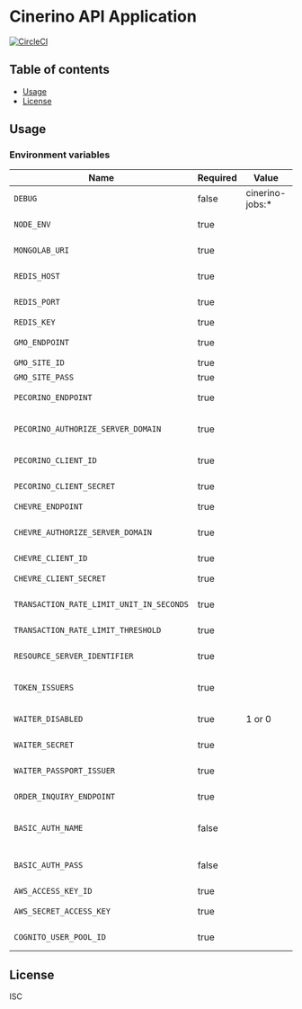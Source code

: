 # Cinerino API Application

[![CircleCI](https://circleci.com/gh/cinerino/api.svg?style=svg)](https://circleci.com/gh/cinerino/api)

## Table of contents

* [Usage](#usage)
* [License](#license)

## Usage

### Environment variables

| Name                                     | Required | Value           | Purpose                            |
|------------------------------------------|----------|-----------------|------------------------------------|
| `DEBUG`                                  | false    | cinerino-jobs:* | Debug                              |
| `NODE_ENV`                               | true     |                 | Environment name                   |
| `MONGOLAB_URI`                           | true     |                 | MongoDB connection URI             |
| `REDIS_HOST`                             | true     |                 | Redis Cache host                   |
| `REDIS_PORT`                             | true     |                 | Redis Cache port                   |
| `REDIS_KEY`                              | true     |                 | Redis Cache key                    |
| `GMO_ENDPOINT`                           | true     |                 | GMO API endpoint                   |
| `GMO_SITE_ID`                            | true     |                 | GMO SiteID                         |
| `GMO_SITE_PASS`                          | true     |                 | GMO SitePass                       |
| `PECORINO_ENDPOINT`                      | true     |                 | Pecorino endpoint                  |
| `PECORINO_AUTHORIZE_SERVER_DOMAIN`       | true     |                 | Pecorino authorize server domain   |
| `PECORINO_CLIENT_ID`                     | true     |                 | Pecorino client id                 |
| `PECORINO_CLIENT_SECRET`                 | true     |                 | Pecorino client secret             |
| `CHEVRE_ENDPOINT`                        | true     |                 | Chevre endpoint                    |
| `CHEVRE_AUTHORIZE_SERVER_DOMAIN`         | true     |                 | Chevre authorize server domain     |
| `CHEVRE_CLIENT_ID`                       | true     |                 | Chevre client id                   |
| `CHEVRE_CLIENT_SECRET`                   | true     |                 | Chevre client secret               |
| `TRANSACTION_RATE_LIMIT_UNIT_IN_SECONDS` | true     |                 | Transaction rate limit unit        |
| `TRANSACTION_RATE_LIMIT_THRESHOLD`       | true     |                 | Transaction rate limit threshold   |
| `RESOURCE_SERVER_IDENTIFIER`             | true     |                 | Resource server identifier         |
| `TOKEN_ISSUERS`                          | true     |                 | Token issuers(Comma-separated)     |
| `WAITER_DISABLED`                        | true     | 1 or 0          | WAITER Disable Flag                |
| `WAITER_SECRET`                          | true     |                 | WAITER Pasport Token Secret        |
| `WAITER_PASSPORT_ISSUER`                 | true     |                 | WAITER Pasport Issuer              |
| `ORDER_INQUIRY_ENDPOINT`                 | true     |                 | Order inquiry endpoint             |
| `BASIC_AUTH_NAME`                        | false    |                 | Basic authentication user name     |
| `BASIC_AUTH_PASS`                        | false    |                 | Basic authentication user password |
| `AWS_ACCESS_KEY_ID`                      | true     |                 | AWS access key                     |
| `AWS_SECRET_ACCESS_KEY`                  | true     |                 | AWS secret access key              |
| `COGNITO_USER_POOL_ID`                   | true     |                 | Cognito user pool ID               |

## License

ISC
